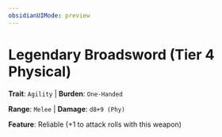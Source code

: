 ```yaml
---
obsidianUIMode: preview
---
```

# Legendary Broadsword (Tier 4 Physical)

**Trait**: `Agility` | **Burden**: `One-Handed`

**Range**: `Melee` | **Damage**: `d8+9 (Phy)`

**Feature**: Reliable (+1 to attack rolls with this weapon)
